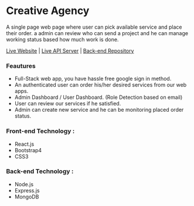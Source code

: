 # Creative Agency 

A single page web page where user can pick available service and place their order. a admin can review who can send a project and he can manage working status based how much work is done.

[Live Website](https://creative-agency-as.web.app/) | [Live API Server](https://creative-agency-as.herokuapp.com/) | [Back-end Repository](https://github.com/anik1612/creative-agency-server)

### Feautures
* Full-Stack web app, you have hassle free google sign in method.
*	An authenticated user can order his/her desired services from our web apps.
*	Admin Dashboard / User Dashboard. (Role Detection based on email)
*	User can review our services if he satisfied.
*	Admin can create new service and he can be monitoring placed order status.

### Front-end Technology :
* React.js
* Bootstrap4
* CSS3

### Back-end Technology :
* Node.js 
* Express.js
* MongoDB


